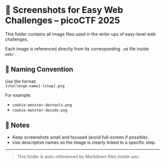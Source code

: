 # 📸 Screenshots for Easy Web Challenges – picoCTF 2025

This folder contains all image files used in the write-ups of easy-level web challenges.

Each image is referenced directly from its corresponding `.md` file inside `web/`.

## 📝 Naming Convention

Use the format:  
`[challenge-name]-[step].png`

For example:
- `cookie-monster-devtools.png`
- `cookie-monster-decode.png`

## 📌 Notes

- Keep screenshots small and focused (avoid full-screen if possible).
- Use descriptive names so the image is clearly linked to a specific step.

---

> This folder is auto-referenced by Markdown files inside `web/`.
